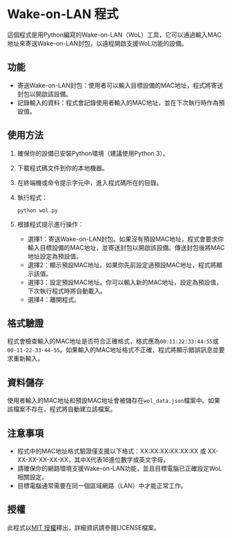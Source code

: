 # Wake-on-LAN 程式

這個程式是用Python編寫的Wake-on-LAN（WoL）工具，它可以通過輸入MAC地址來寄送Wake-on-LAN封包，以遠程開啟支援WoL功能的設備。

## 功能

- 寄送Wake-on-LAN封包：使用者可以輸入目標設備的MAC地址，程式將寄送封包以開啟該設備。
- 記錄輸入的資料：程式會記錄使用者輸入的MAC地址，並在下次執行時作為預設值。

## 使用方法

1. 確保你的設備已安裝Python環境（建議使用Python 3）。
2. 下載程式碼文件到你的本地機器。
3. 在終端機或命令提示字元中，進入程式碼所在的目錄。
4. 執行程式：

   ```
   python wol.py
   ```

5. 根據程式提示進行操作：

   - 選擇1：寄送Wake-on-LAN封包。如果沒有預設MAC地址，程式會要求你輸入目標設備的MAC地址，並寄送封包以開啟該設備。傳送封包後將MAC地址設定為預設值。
   - 選擇2：顯示預設MAC地址。如果你先前設定過預設MAC地址，程式將顯示該值。
   - 選擇3：設定預設MAC地址。你可以輸入新的MAC地址，設定為預設值，下次執行程式時將自動載入。
   - 選擇4：離開程式。

## 格式驗證

程式會檢查輸入的MAC地址是否符合正確格式，格式應為`00:11:22:33:44:55`或`00-11-22-33-44-55`。如果輸入的MAC地址格式不正確，程式將顯示錯誤訊息並要求重新輸入。

## 資料儲存

使用者輸入的MAC地址和預設MAC地址會被儲存在`wol_data.json`檔案中。如果該檔案不存在，程式將自動建立該檔案。

## 注意事項

- 程式中的MAC地址格式驗證僅支援以下格式：XX:XX:XX:XX:XX:XX 或 XX-XX-XX-XX-XX-XX，其中X代表16進位數字或英文字母。
- 請確保你的網路環境支援Wake-on-LAN功能，並且目標電腦已正確設定WoL相關設定。
- 目標電腦通常需要在同一個區域網路（LAN）中才能正常工作。

## 授權

此程式以[MIT 授權](LICENSE)釋出，詳細資訊請參閱LICENSE檔案。
